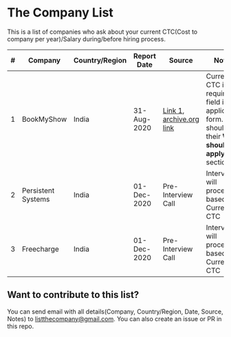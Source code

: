 # The Company List
This is a list of companies who ask about your current CTC(Cost to company per year)/Salary during/before hiring process.

#|Company | Country/Region | Report Date | Source | Notes
--- | --- | --- | --- | --- | ---
1|BookMyShow | India | 31-Aug-2020 | [Link 1](https://in.bookmyshow.com/careers/job-view/software-development-engineer-i-frontend-technologies/?id=mp034aw), [archive.org link](https://web.archive.org/web/20200831152801/https://in.bookmyshow.com/careers/job-view/software-development-engineer-i-frontend-technologies/?id=mp034aw) | Current CTC is a required field in the application form. You should see their **Who should apply?** section.
2|Persistent Systems | India | 01-Dec-2020 | Pre-Interview Call | Interview will proceed based on Current CTC
3|Freecharge | India | 01-Dec-2020 | Pre-Interview Call | Interview will proceed based on Current CTC








## Want to contribute to this list?

You can send email with all details(Company, Country/Region, Date, Source, Notes) to listthecompany@gmail.com. You can also create an issue or PR in this repo.
